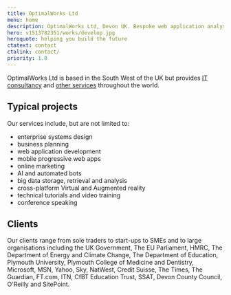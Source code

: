 ```yaml
---
title: OptimalWorks Ltd
menu: home
description: OptimalWorks Ltd, Devon UK. Bespoke web application analysis, design and development.
hero: v1513782351/works/develop.jpg
heroquote: helping you build the future
ctatext: contact
ctalink: contact/
priority: 1.0
---
```


OptimalWorks Ltd is based in the South West of the UK but provides [IT consultancy]([root]service/consultancy/) and [other services]([root]service/) throughout the world.


## Typical projects
Our services include, but are not limited to:

* enterprise systems design
* business planning
* web application development
* mobile progressive web apps
* online marketing
* AI and automated bots
* big data storage, retrieval and analysis
* cross-platform Virtual and Augmented reality
* technical tutorials and video training
* conference speaking


## Clients
Our clients range from sole traders to start-ups to SMEs and to large organisations including the UK Government, The EU Parliament, HMRC, The Department of Energy and Climate Change, The Department of Education, Plymouth University, Plymouth College of Medicine and Dentistry, Microsoft, MSN, Yahoo, Sky, NatWest, Credit Suisse, The Times, The Guardian, FT.com, ITN, CfBT Education Trust, SSAT, Devon County Council, O'Reilly and SitePoint.
